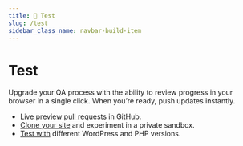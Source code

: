```yaml
---
title: 📝 Test
slug: /test
sidebar_class_name: navbar-build-item
---
```


# Test

Upgrade your QA process with the ability to review progress in your browser in a single click. When you’re ready, push updates instantly.

-   [Live preview pull requests](https://wptavern.com/preview-wordpress-core-pull-requests-with-playground#:~:text=Previewing%20WordPress%20Pull%20Requests%20requires,testing%20and%20team%20workflows%20difficult.) in GitHub.
-   [Clone your site](https://wordpress.org/plugins/playground/) and experiment in a private sandbox.
-   [Test with](https://youtu.be/dN_LaenY8bI?si=5dRv5CgUuQAunWIl) different WordPress and PHP versions.
